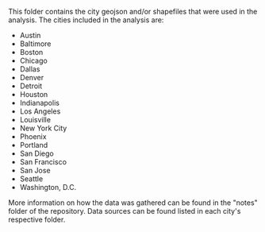 This folder contains the city geojson and/or shapefiles that were used in the analysis. The cities included in the analysis are:

- Austin
- Baltimore
- Boston
- Chicago
- Dallas
- Denver
- Detroit
- Houston
- Indianapolis
- Los Angeles
- Louisville
- New York City
- Phoenix
- Portland
- San Diego
- San Francisco
- San Jose
- Seattle
- Washington, D.C.

More information on how the data was gathered can be found in the "notes" folder of the repository. Data sources can be found listed in each city's respective folder.
